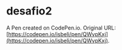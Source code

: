 # desafio2

A Pen created on CodePen.io. Original URL: [https://codepen.io/isbeli/pen/QWvpKxj](https://codepen.io/isbeli/pen/QWvpKxj).


